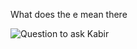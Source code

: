 What does the e mean there

![Question to ask Kabir](https://github.com/Spurtastic/FIT1008/blob/master/Interview%20Prac%202/Images/q1.PNG)